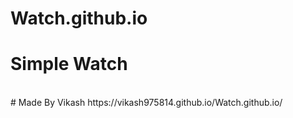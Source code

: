 # Watch.github.io
# Simple Watch 
<br>
# Made By Vikash
https://vikash975814.github.io/Watch.github.io/
